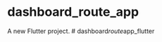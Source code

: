 # dashboard_route_app

A new Flutter project.
#   d a s h b o a r d _ r o u t e _ a p p _ f l u t t e r  
 